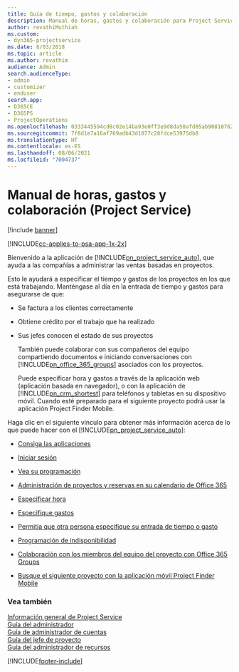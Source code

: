 ```yaml
---
title: Guía de tiempo, gastos y colaboración
description: Manual de horas, gastos y colaboración para Project Service
author: revathiMuthiah
ms.custom:
- dyn365-projectservice
ms.date: 8/03/2018
ms.topic: article
ms.author: revathim
audience: Admin
search.audienceType:
- admin
- customizer
- enduser
search.app:
- D365CE
- D365PS
- ProjectOperations
ms.openlocfilehash: 0333445594cd8c02e14ba93e0ff3e9d8da50afd85ab90810762c415b53018ccb
ms.sourcegitcommit: 7f8d1e7a16af769adb43d1877c28fdce53975db8
ms.translationtype: HT
ms.contentlocale: es-ES
ms.lasthandoff: 08/06/2021
ms.locfileid: "7004737"
---
```

# <a name="time-expense-and-collaboration-guide-project-service"></a>Manual de horas, gastos y colaboración (Project Service)

[!include [banner](../includes/psa-now-project-operations.md)]

[!INCLUDE[cc-applies-to-psa-app-1x-2x](../includes/cc-applies-to-psa-app-1x-2x.md)]

Bienvenido a la aplicación de [!INCLUDE[pn_project_service_auto](../includes/pn-project-service-auto.md)], que ayuda a las compañías a administrar las ventas basadas en proyectos. 
  
 Esto le ayudará a especificar el tiempo y gastos de los proyectos en los que está trabajando. Manténgase al día en la entrada de tiempo y gastos para asegurarse de que:  
  
- Se factura a los clientes correctamente  
  
- Obtiene crédito por el trabajo que ha realizado  
  
- Sus jefes conocen el estado de sus proyectos  
  
  También puede colaborar con sus compañeros del equipo compartiendo documentos e iniciando conversaciones con [!INCLUDE[pn_office_365_groups](../includes/pn-office-365-groups.md)] asociados con los proyectos.  
  
  Puede especificar hora y gastos a través de la aplicación web (aplicación basada en navegador), o con la aplicación de [!INCLUDE[pn_crm_shortest](../includes/pn-crm-shortest.md)] para teléfonos y tabletas en su dispositivo móvil. Cuando esté preparado para el siguiente proyecto podrá usar la aplicación Project Finder Mobile.  
  
Haga clic en el siguiente vínculo para obtener más información acerca de lo que puede hacer con el [!INCLUDE[pn_project_service_auto](../includes/pn-project-service-auto.md)]:  
  
-   [Consiga las aplicaciones](../psa/get-apps.md)  
  
-   [Iniciar sesión](../psa/sign-in.md)  
  
-   [Vea su programación](../psa/view-schedule.md)  
  
-   [Administración de proyectos y reservas en su calendario de Office 365](../psa/manage-project-bookings-office-365-calendar.md)  
  
-   [Especificar hora](../psa/enter-time.md)  
  
-   [Especifique gastos](../psa/enter-expenses.md)  
  
-   [Permitia que otra persona especifique su entrada de tiempo o gasto](../psa/allow-someone-else-enter-time-entry-expense.md)  
  
-   [Programación de indisponibilidad](../psa/schedule-time-off.md)  
  
-   [Colaboración con los miembros del equipo del proyecto con Office 365 Groups](../psa/collaborate-project-team-members-office-365-groups.md)  
  
-   [Busque el siguiente proyecto con la aplicación móvil Project Finder Mobile](../psa/find-next-project-finder-mobile-app.md)  
  
### <a name="see-also"></a>Vea también  
 [Información general de Project Service](../psa/overview.md)   
 [Guía del administrador](../psa/admin-guide.md)   
 [Guía de administrador de cuentas](../psa/account-manager-guide.md)   
 [Guía del jefe de proyecto](../psa/project-manager-guide.md)   
 [Guía del administrador de recursos](../psa/resource-manager-guide.md)   


[!INCLUDE[footer-include](../includes/footer-banner.md)]